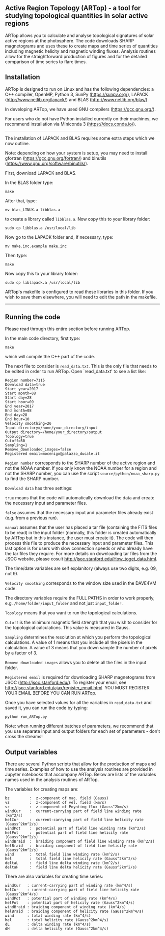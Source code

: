 
Active Region Topology (ARTop) - a tool for studying topological quantities in solar active regions
---------------------------------------------------------------------------------------------------

ARTop allows you to calculate and analyse topological signatures of solar active regions at the photosphere. The code downloads SHARP magnetograms and uses these to create maps and time series of quantities including magnetic helicity and magnetic winding fluxes. Analysis routines allow for the straightforward production of figures and for the detailed comparison of time series to flare times.



Installation
------------

ARTop is designed to run on Linux and has the following dependencies: a C++ compiler, OpenMP, Python 3, SunPy (https://sunpy.org/), LAPACK (http://www.netlib.org/lapack/) and BLAS (http://www.netlib.org/blas/).

In developing ARTop, we have used GNU compilers (https://gcc.gnu.org/).

For users who do not have Python installed currently on their machines, we recommend installation via Miniconda 3 (https://docs.conda.io/).

------------------

The installation of LAPACK and BLAS requires some extra steps which we now outline. 

Note: depending on how your system is setup, you may need to install gfortran (https://gcc.gnu.org/fortran/) and binutils (https://www.gnu.org/software/binutils/).

First, download LAPACK and BLAS.

In the BLAS folder type:

`make`

After that, type:

`mv blas_LINUX.a libblas.a`

to create a library called `libblas.a`. Now copy this to your library folder:

`sudo cp libblas.a /usr/local/lib`

Now go to the LAPACK folder and, if necessary, type:

`mv make.inc.example make.inc`

Then type:

`make`

Now copy this to your library folder:

`sudo cp liblapack.a /usr/local/lib`

ARTop's makefile is configured to read these libraries in this folder. If you wish to save them elsewhere, you will need to edit the path in the makefile.

-------------------

Running the code
----------------
Please read through this entire section before running ARTop.


In the main code directory, first type:

`make`

which will compile the C++ part of the code.

The next file to consider is `read_data.txt`. This is the only file that needs to be edited in order to run ARTop. Open `read_data.txt' to see a list like:

```
Region number=7115
Download data=true
Start year=2017
Start month=08
Start day=28
Start hour=09
End year=2017
End month=08
End day=28
End hour=10
Velocity smoothing=20
Input directory=/home/your_directory/input
Output directory=/home/your_directory/output
Topology=true
Cutoff=50
Sampling=1
Remove_downloaded_images=false
Registered email=mocenigo@palazzo_ducale.it

```

`Region number` corresponds to the SHARP number of the active region and not the NOAA number. If you only know the NOAA number for a region and not the SHARP number, you can use the script `source/python/noaa_sharp.py` to find the SHARP number.

`Download data` has three settings: 

`true` means that the code will automatically download the data and create the necessary input and parameter files. 

`false` assumes that the necessary input and parameter files already exist (e.g. from a previous run). 

`manual` assumes that the user has placed a tar file (containing the FITS files to be read) in the input folder (normally, this folder is created automatically by ARTop but in this instance, the user must create it). The code will then process this file to produce the necessary input and parameter files. This last option is for users with slow connection speeds or who already have the tar files they require. For more details on downloading tar files from the JSOC website, please cosult http://jsoc.stanford.edu/How_toget_data.html.

The time/date variables are self explanitory (always use two digits, e.g. 09, not 9). 

`Velocity smoothing` corresponds to the window size used in the DAVE4VM code. 

The directory variables require the FULL PATHS in order to work properly, e.g. `/home/folder/input_folder` and not just `input_folder`. 

`Topology` means that you want to run the topological calculations.

`Cutoff` is the minimum magnetic field strength that you wish to consider for the topological calculations. This value is measured in Gauss.

`Sampling` determines the resolution at which you perform the topological calculations. A value of 1 means that you include all the pixels in the calculation. A value of 3 means that you down sample the number of pixels by a factor of 3.

`Remove downloaded images` allows you to delete all the files in the input folder.

`Registered email` is required for downloading SHARP magnetograms from JSOC (http://jsoc.stanford.edu/). To register your email, see http://jsoc.stanford.edu/ajax/register_email.html. YOU MUST REGISTER YOUR EMAIL BEFORE YOU CAN RUN ARTop.

Once you have selected values for all the variables in `read_data.txt` and saved it, you can run the code by
typing:

`python run_ARTop.py`

Note: when running different batches of parameters, we recommend that you use separate input and output folders for each set of parameters - don't cross the streams! 

Output variables
----------------

There are several Python scripts that allow for the production of maps and time series. Examples of how to use the analysis routines are provided in Jupyter notebooks that accompany ARTop. Below are lists of the variables names used in the analysis routines of ARTop.

The variables for creating maps are:

```
bz         :  z-component of mag. field (Gauss)
vz         :  z-component of vel. field (km/s)
sz         :  z-component of Poynting flux (Gauss^2km/s)
windCur    :  current-carrying part of field line winding rate (km^2/s)
helCur     :  current-carrying part of field line helicity rate (Gauss^2km^2/s)
windPot    :  potential part of field line winding rate (km^2/s)
helPot     :  potential part of field line helicity rate (Gauss^2km^2/s)
windBraid  :  braiding component of field line winding rate (km^2/s)
helBraid   :  braiding component of field line helicity rate (Gauss^2km^2/s)
wind       :  total field line winding rate (km^2/s)
hel        :  total field line helicity rate (Gauss^2km^2/s)
deltaL     :  field line delta winding rate (km^2/s)
deltaH     :  field line delta helicity rate (Gauss^2km^2/s)
```
There are also variables for creating time series:

```
windCur   : current-carrying part of winding rate (km^4/s)
helCur    : current-carrying part of field line helicity rate (Gauss^2km^4/s)
windPot   : potential part of winding rate (km^4/s)
helPot    : potential part of helicity rate (Gauss^2km^4/s)
windBraid : braiding component of winding rate (km^4/s)
helBraid  : braiding component of helicity rate (Gauss^2km^4/s)
wind      : total winding rate (km^4/s)
hel       : total helicity rate (Gauss^2km^4/s)
dL        : delta winding rate (km^4/s)
dH        : delta helicity rate (Gauss^2km^4/s)
```

